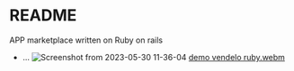 # README

APP marketplace written on Ruby on rails

* ...
![Screenshot from 2023-05-30 11-36-04](https://github.com/arcossci/vendelo/assets/7585061/8746432f-7e21-48f7-ad82-1aa121e596f2)
[demo vendelo ruby.webm](https://github.com/arcossci/vendelo/assets/7585061/4f93ad7b-ccde-454b-b6d9-1c8158beb109)
